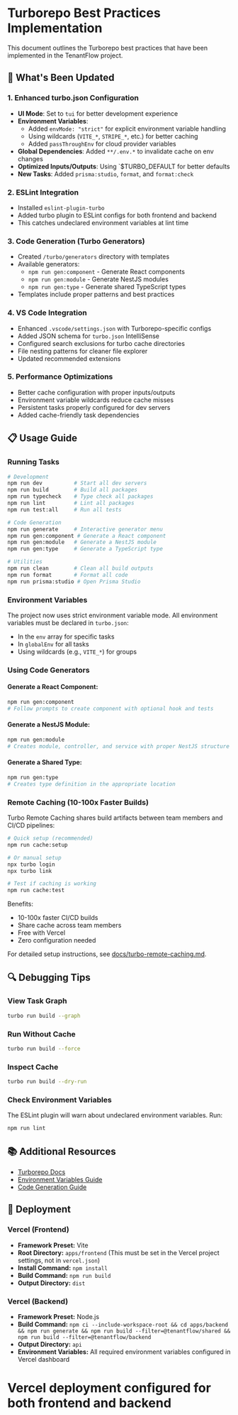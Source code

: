 # Turborepo Best Practices Implementation

This document outlines the Turborepo best practices that have been implemented in the TenantFlow project.

## 🚀 What's Been Updated ###

### 1. Enhanced turbo.json Configuration
- **UI Mode**: Set to `tui` for better development experience
- **Environment Variables**: 
  - Added `envMode: "strict"` for explicit environment variable handling
  - Using wildcards (`VITE_*`, `STRIPE_*`, etc.) for better caching
  - Added `passThroughEnv` for cloud provider variables
- **Global Dependencies**: Added `**/.env.*` to invalidate cache on env changes
- **Optimized Inputs/Outputs**: Using `$TURBO_DEFAULT for better defaults
- **New Tasks**: Added `prisma:studio`, `format`, and `format:check`

### 2. ESLint Integration
- Installed `eslint-plugin-turbo` 
- Added turbo plugin to ESLint configs for both frontend and backend
- This catches undeclared environment variables at lint time

### 3. Code Generation (Turbo Generators)
- Created `/turbo/generators` directory with templates
- Available generators:
  - `npm run gen:component` - Generate React components
  - `npm run gen:module` - Generate NestJS modules  
  - `npm run gen:type` - Generate shared TypeScript types
- Templates include proper patterns and best practices

### 4. VS Code Integration
- Enhanced `.vscode/settings.json` with Turborepo-specific configs
- Added JSON schema for `turbo.json` IntelliSense
- Configured search exclusions for turbo cache directories
- File nesting patterns for cleaner file explorer
- Updated recommended extensions

### 5. Performance Optimizations
- Better cache configuration with proper inputs/outputs
- Environment variable wildcards reduce cache misses
- Persistent tasks properly configured for dev servers
- Added cache-friendly task dependencies

## 📋 Usage Guide

### Running Tasks
```bash
# Development
npm run dev          # Start all dev servers
npm run build        # Build all packages
npm run typecheck    # Type check all packages
npm run lint         # Lint all packages
npm run test:all     # Run all tests

# Code Generation
npm run generate     # Interactive generator menu
npm run gen:component # Generate a React component
npm run gen:module   # Generate a NestJS module
npm run gen:type     # Generate a TypeScript type

# Utilities
npm run clean        # Clean all build outputs
npm run format       # Format all code
npm run prisma:studio # Open Prisma Studio
```

### Environment Variables
The project now uses strict environment variable mode. All environment variables must be declared in `turbo.json`:
- In the `env` array for specific tasks
- In `globalEnv` for all tasks
- Using wildcards (e.g., `VITE_*`) for groups

### Using Code Generators

#### Generate a React Component:
```bash
npm run gen:component
# Follow prompts to create component with optional hook and tests
```

#### Generate a NestJS Module:
```bash
npm run gen:module
# Creates module, controller, and service with proper NestJS structure
```

#### Generate a Shared Type:
```bash
npm run gen:type
# Creates type definition in the appropriate location
```

### Remote Caching (10-100x Faster Builds)
Turbo Remote Caching shares build artifacts between team members and CI/CD pipelines:

```bash
# Quick setup (recommended)
npm run cache:setup

# Or manual setup
npx turbo login
npx turbo link

# Test if caching is working
npm run cache:test
```

Benefits:
- 10-100x faster CI/CD builds
- Share cache across team members
- Free with Vercel
- Zero configuration needed

For detailed setup instructions, see [docs/turbo-remote-caching.md](./docs/turbo-remote-caching.md).

## 🔍 Debugging Tips

### View Task Graph
```bash
turbo run build --graph
```

### Run Without Cache
```bash
turbo run build --force
```

### Inspect Cache
```bash
turbo run build --dry-run
```

### Check Environment Variables
The ESLint plugin will warn about undeclared environment variables. Run:
```bash
npm run lint
```

## 📚 Additional Resources
- [Turborepo Docs](https://turbo.build/repo/docs)
- [Environment Variables Guide](https://turbo.build/repo/docs/crafting-your-repository/using-environment-variables)
- [Code Generation Guide](https://turbo.build/repo/docs/guides/generating-code)

## 🚀 Deployment

### Vercel (Frontend)

- **Framework Preset:** Vite
- **Root Directory:** `apps/frontend` (This must be set in the Vercel project settings, not in `vercel.json`)
- **Install Command:** `npm install`
- **Build Command:** `npm run build`
- **Output Directory:** `dist`

### Vercel (Backend)

- **Framework Preset:** Node.js
- **Build Command:** `npm ci --include-workspace-root && cd apps/backend && npm run generate && npm run build --filter=@tenantflow/shared && npm run build --filter=@tenantflow/backend`
- **Output Directory:** `api`
- **Environment Variables:** All required environment variables configured in Vercel dashboard

# Vercel deployment configured for both frontend and backend
